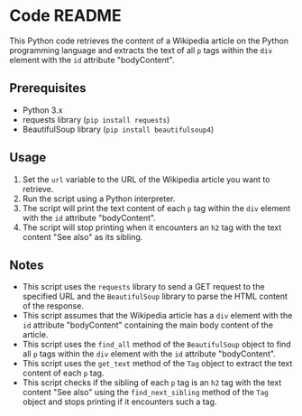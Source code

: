 


# Code README

This Python code retrieves the content of a Wikipedia article on the Python programming language and extracts the text of all `p` tags within the `div` element with the `id` attribute "bodyContent". 

## Prerequisites
- Python 3.x
- requests library (`pip install requests`)
- BeautifulSoup library (`pip install beautifulsoup4`)


## Usage
1. Set the `url` variable to the URL of the Wikipedia article you want to retrieve.
2. Run the script using a Python interpreter.
3. The script will print the text content of each `p` tag within the `div` element with the `id` attribute "bodyContent".
4. The script will stop printing when it encounters an `h2` tag with the text content "See also" as its sibling.

## Notes
- This script uses the `requests` library to send a GET request to the specified URL and the `BeautifulSoup` library to parse the HTML content of the response.
- This script assumes that the Wikipedia article has a `div` element with the `id` attribute "bodyContent" containing the main body content of the article.
- This script uses the `find_all` method of the `BeautifulSoup` object to find all `p` tags within the `div` element with the `id` attribute "bodyContent".
- This script uses the `get_text` method of the `Tag` object to extract the text content of each `p` tag.
- This script checks if the sibling of each `p` tag is an `h2` tag with the text content "See also" using the `find_next_sibling` method of the `Tag` object and stops printing if it encounters such a tag.
